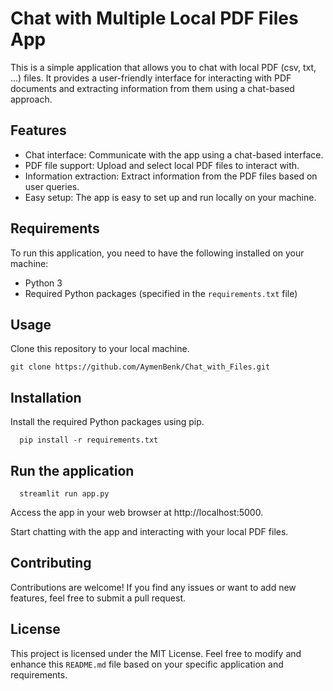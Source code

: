 # Chat with Multiple Local PDF Files App

This is a simple application that allows you to chat with local PDF (csv, txt, ...) files. It provides a user-friendly interface for interacting with PDF documents and extracting information from them using a chat-based approach.

## Features

- Chat interface: Communicate with the app using a chat-based interface.
- PDF file support: Upload and select local PDF files to interact with.
- Information extraction: Extract information from the PDF files based on user queries.
- Easy setup: The app is easy to set up and run locally on your machine.

## Requirements

To run this application, you need to have the following installed on your machine:

- Python 3
- Required Python packages (specified in the `requirements.txt` file)

## Usage

Clone this repository to your local machine.

   ```shell
   git clone https://github.com/AymenBenk/Chat_with_Files.git
   ```

## Installation

Install the required Python packages using pip.

 ```shell
   pip install -r requirements.txt
  ```

## Run the application

 ```shell
   streamlit run app.py
```

Access the app in your web browser at http://localhost:5000.

Start chatting with the app and interacting with your local PDF files.

## Contributing
Contributions are welcome! If you find any issues or want to add new features, feel free to submit a pull request.

## License
This project is licensed under the MIT License.
Feel free to modify and enhance this `README.md` file based on your specific application and requirements.
